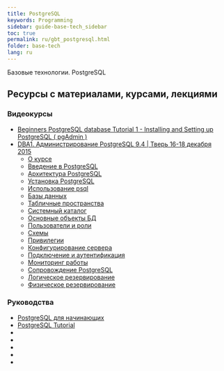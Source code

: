 ```yaml
---
title: PostgreSQL
keywords: Programming
sidebar: guide-base-tech_sidebar
toc: true
permalink: ru/gbt_postgresql.html
folder: base-tech
lang: ru
---
```


Базовые технологии.
PostgreSQL

## Ресурсы с материалами, курсами, лекциями
### Видеокурсы
* [Beginners PostgreSQL database Tutorial 1 - Installing and Setting up PostgreSQL ( pgAdmin )](https://www.youtube.com/watch?v=ghTksCsFBcI)
* [DBA1. Администрирование PostgreSQL 9.4 | Тверь 16-18 декабря 2015](https://www.youtube.com/playlist?list=PLaFqU3KCWw6KzGwUubZm-9-vKsi6vh5qC)
  * [О курсе](https://www.youtube.com/watch?v=h_GdEaF1Ymc&index=1&list=PLaFqU3KCWw6KzGwUubZm-9-vKsi6vh5qC&t=8s)
  * [Введение в PostgreSQL](https://www.youtube.com/watch?v=e2K_-uoqvaM&index=2&list=PLaFqU3KCWw6KzGwUubZm-9-vKsi6vh5qC)
  * [Архитектура PostgreSQL](https://www.youtube.com/watch?v=uha_uTmXslY&index=3&list=PLaFqU3KCWw6KzGwUubZm-9-vKsi6vh5qC)
  * [Установка PostgreSQL](https://www.youtube.com/watch?v=qjCNbv_xIDU&index=4&list=PLaFqU3KCWw6KzGwUubZm-9-vKsi6vh5qC)
  * [Использование psql](https://www.youtube.com/watch?v=6tFz298jxak&index=5&list=PLaFqU3KCWw6KzGwUubZm-9-vKsi6vh5qC)
  * [Базы данных](https://www.youtube.com/watch?v=mo-KgKNQ9fE&index=6&list=PLaFqU3KCWw6KzGwUubZm-9-vKsi6vh5qC)
  * [Табличные пространства](https://www.youtube.com/watch?v=oRqWOdaBia8&list=PLaFqU3KCWw6KzGwUubZm-9-vKsi6vh5qC&index=7)
  * [Системный каталог](https://www.youtube.com/watch?v=igE4pm1uhhQ&list=PLaFqU3KCWw6KzGwUubZm-9-vKsi6vh5qC&index=8)
  * [Основные объекты БД](https://www.youtube.com/watch?v=j-qNqXwkuzo&list=PLaFqU3KCWw6KzGwUubZm-9-vKsi6vh5qC&index=9)
  * [Пользователи и роли](https://www.youtube.com/watch?v=Asicqi0ewO8&index=10&list=PLaFqU3KCWw6KzGwUubZm-9-vKsi6vh5qC)
  * [Схемы](https://www.youtube.com/watch?v=F5A5F0T0xDs&list=PLaFqU3KCWw6KzGwUubZm-9-vKsi6vh5qC&index=11)
  * [Привилегии](https://www.youtube.com/watch?v=gNFLEXEj5HQ&list=PLaFqU3KCWw6KzGwUubZm-9-vKsi6vh5qC&index=12)
  * [Конфигурирование сервера](https://www.youtube.com/watch?v=Q_d8dJNshAg&index=13&list=PLaFqU3KCWw6KzGwUubZm-9-vKsi6vh5qC)
  * [Подключение и аутентификация](https://www.youtube.com/watch?v=BQcU2EFZTVc&list=PLaFqU3KCWw6KzGwUubZm-9-vKsi6vh5qC&index=14)
  * [Мониторинг работы](https://www.youtube.com/watch?v=Uhq_LSiHVIw&list=PLaFqU3KCWw6KzGwUubZm-9-vKsi6vh5qC&index=15)
  * [Сопровождение PostgreSQL](https://www.youtube.com/watch?v=A--R5Q3bNNM&index=16&list=PLaFqU3KCWw6KzGwUubZm-9-vKsi6vh5qC)
  * [Логическое резервирование](https://www.youtube.com/watch?v=LXC15K4pV0o&index=17&list=PLaFqU3KCWw6KzGwUubZm-9-vKsi6vh5qC)
  * [Физическое резервирование](https://www.youtube.com/watch?v=xWtuIwfdSH0&index=18&list=PLaFqU3KCWw6KzGwUubZm-9-vKsi6vh5qC)
   


### Руководства
* [PostgreSQL для начинающих](https://postgrespro.ru/media/2016/07/14/PostgreSQL%20for%20Beginners%20v2i.pdf)
* [PostgreSQL Tutorial](http://www.tutorialspoint.com/postgresql/)
* []()
* []()
* []()
* []()
* []()
